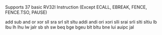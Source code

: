 Supports 37 basic RV32I Instruction
(Except ECALL, EBREAK, FENCE, FENCE.TSO, PAUSE)

add
sub
and
or
xor
sll
sra
srl
slt
sltu
addi
andi
ori
xori
slli
srai
srli
slti
sltiu
lb
lbu
lh
lhu
lw
jalr
sb
sh
sw
beq
bge
bgeu
blt
bltu
bne
lui
auipc
jal